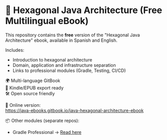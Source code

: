 # 📘 Hexagonal Java Architecture (Free Multilingual eBook)

This repository contains the **free** version of the "Hexagonal Java Architecture" ebook, available in Spanish and English.

Includes:
- Introduction to hexagonal architecture
- Domain, application and infrastructure separation
- Links to professional modules (Gradle, Testing, CI/CD)

🌍 Multi-language GitBook  
📗 Kindle/EPUB export ready  
🛠 Open source friendly

📘 Online version:  
https://java-ebooks.gitbook.io/java-hexagonal-architecture-ebook

📦 Other modules (separate repos):
- Gradle Professional → [Read here](https://java-ebooks.gitbook.io/gradle-professional)
